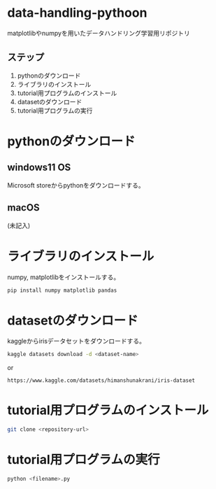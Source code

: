 # data-handling-pythoon
matplotlibやnumpyを用いたデータハンドリング学習用リポジトリ

## ステップ
1. pythonのダウンロード
2. ライブラリのインストール
3. tutorial用プログラムのインストール
4. datasetのダウンロード
5. tutorial用プログラムの実行

# pythonのダウンロード
## windows11 OS
Microsoft storeからpythonをダウンロードする。

## macOS
(未記入)

# ライブラリのインストール
numpy, matplotlibをインストールする。
```bash
pip install numpy matplotlib pandas
```

# datasetのダウンロード
kaggleからirisデータセットをダウンロードする。
```bash
kaggle datasets download -d <dataset-name>
```
or
```url
https://www.kaggle.com/datasets/himanshunakrani/iris-dataset
```

# tutorial用プログラムのインストール
```bash
git clone <repository-url>
```

# tutorial用プログラムの実行
```bash
python <filename>.py